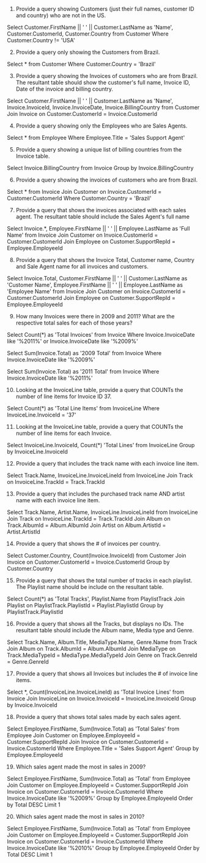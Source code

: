 1. Provide a query showing Customers (just their full names, customer ID and country) who are not in the US.

Select Customer.FirstName || ' ' || Customer.LastName as 'Name', Customer.CustomerId, Customer.Country from Customer
Where Customer.Country != 'USA'

2. Provide a query only showing the Customers from Brazil.

Select * from Customer
Where Customer.Country = 'Brazil'

3. Provide a query showing the Invoices of customers who are from Brazil. The resultant table should show the customer's full name, Invoice ID, Date of the invoice and billing country.

Select Customer.FirstName || ' ' || Customer.LastName as 'Name', Invoice.InvoiceId, Invoice.InvoiceDate, Invoice.BillingCountry from Customer
Join Invoice on Customer.CustomerId = Invoice.CustomerId

4. Provide a query showing only the Employees who are Sales Agents.

Select * from Employee
Where Employee.Title = 'Sales Support Agent'

5. Provide a query showing a unique list of billing countries from the Invoice table.

Select Invoice.BillingCountry from Invoice
Group by Invoice.BillingCountry

6. Provide a query showing the invoices of customers who are from Brazil.

Select * from Invoice
Join Customer on Invoice.CustomerId = Customer.CustomerId
Where Customer.Country = 'Brazil'

7. Provide a query that shows the invoices associated with each sales agent. The resultant table should include the Sales Agent's full name

Select Invoice.*, Employee.FirstName || ' ' || Employee.LastName as 'Full Name' from Invoice
Join Customer on Invoice.CustomerId = Customer.CustomerId
Join Employee on Customer.SupportRepId = Employee.EmployeeId

8. Provide a query that shows the Invoice Total, Customer name, Country and Sale Agent name for all invoices and customers.

Select Invoice.Total, Customer.FirstName || ' ' || Customer.LastName as 'Customer Name', Employee.FirstName || ' ' || Employee.LastName as 'Employee Name' from Invoice
Join Customer on Invoice.CustomerId = Customer.CustomerId
Join Employee on Customer.SupportRepId = Employee.EmployeeId

9. How many Invoices were there in 2009 and 2011? What are the respective total sales for each of those years?

Select Count(*) as 'Total Invoices' from Invoice
Where Invoice.InvoiceDate like '%2011%' or Invoice.InvoiceDate like '%2009%'

Select Sum(Invoice.Total) as '2009 Total' from Invoice
Where Invoice.InvoiceDate like '%2009%'

Select Sum(Invoice.Total) as '2011 Total' from Invoice
Where Invoice.InvoiceDate like '%2011%'

10. Looking at the InvoiceLine table, provide a query that COUNTs the number of line items for Invoice ID 37.

Select Count(*) as 'Total Line Items' from InvoiceLine
Where InvoiceLine.InvoiceId = '37'

11. Looking at the InvoiceLine table, provide a query that COUNTs the number of line items for each Invoice. 

Select InvoiceLine.InvoiceId, Count(*) 'Total Lines' from InvoiceLine
Group by InvoiceLine.InvoiceId

12. Provide a query that includes the track name with each invoice line item.

Select Track.Name, InvoiceLine.InvoiceLineId from InvoiceLine
Join Track on InvoiceLine.TrackId = Track.TrackId

13. Provide a query that includes the purchased track name AND artist name with each invoice line item.

Select Track.Name, Artist.Name, InvoiceLine.InvoiceLineId from InvoiceLine
Join Track on InvoiceLine.TrackId = Track.TrackId
Join Album on Track.AlbumId = Album.AlbumId
Join Artist on Album.ArtistId = Artist.ArtistId

14. Provide a query that shows the # of invoices per country.

Select Customer.Country, Count(Invoice.InvoiceId) from Customer
Join Invoice on Customer.CustomerId = Invoice.CustomerId
Group by Customer.Country

15. Provide a query that shows the total number of tracks in each playlist. The Playlist name should be include on the resultant table.

Select Count(*) as 'Total Tracks', Playlist.Name from PlaylistTrack
Join Playlist on PlaylistTrack.PlaylistId = Playlist.PlaylistId
Group by PlaylistTrack.PlaylistId

16. Provide a query that shows all the Tracks, but displays no IDs. The resultant table should include the Album name, Media type and Genre.

Select Track.Name, Album.Title, MediaType.Name, Genre.Name from Track
Join Album on Track.AlbumId = Album.AlbumId
Join MediaType on Track.MediaTypeId = MediaType.MediaTypeId
Join Genre on Track.GenreId = Genre.GenreId

17. Provide a query that shows all Invoices but includes the # of invoice line items.

Select *, Count(InvoiceLine.InvoiceLineId) as 'Total Invoice Lines' from Invoice
Join InvoiceLine on Invoice.InvoiceId = InvoiceLine.InvoiceId
Group by Invoice.InvoiceId

18. Provide a query that shows total sales made by each sales agent.

Select Employee.FirstName, Sum(Invoice.Total) as 'Total Sales' from Employee
Join Customer on Employee.EmployeeId = Customer.SupportRepId
Join Invoice on Customer.CustomerId = Invoice.CustomerId
Where Employee.Title = 'Sales Support Agent'
Group by Employee.EmployeeId

19. Which sales agent made the most in sales in 2009?

Select Employee.FirstName, Sum(Invoice.Total) as 'Total' from Employee
Join Customer on Employee.EmployeeId = Customer.SupportRepId
Join Invoice on Customer.CustomerId = Invoice.CustomerId
Where Invoice.InvoiceDate like '%2009%' 
Group by Employee.EmployeeId 
Order by Total DESC
Limit 1

20. Which sales agent made the most in sales in 2010?

Select Employee.FirstName, Sum(Invoice.Total) as 'Total' from Employee
Join Customer on Employee.EmployeeId = Customer.SupportRepId
Join Invoice on Customer.CustomerId = Invoice.CustomerId
Where Invoice.InvoiceDate like '%2010%' 
Group by Employee.EmployeeId 
Order by Total DESC
Limit 1